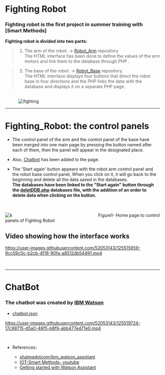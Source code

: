# Fighting Robot
### Fighting robot is the first project in summer training with [Smart Methods]
**Fighting robot is divided into two parts:**
>  1. The arm of the robot. → [Robot_Arm](https://github.com/RanaMHM/Robot_Arm) repository<br>
>    The HTML interface has been done to define the values of the arm motors and link them to the database through PHP . <br>

>  2. The base of the robot. →  [Robot_Base](https://github.com/RanaMHM/Robot_Base) repository.<br>
>     The HTML interface displays four buttons that direct the robot base in four directions and the PHP links the data with the database and displays it on a separate PHP page.  

<br> &nbsp;&nbsp;&nbsp;&nbsp;&nbsp;&nbsp;&nbsp;&nbsp;&nbsp;&nbsp; ![fighting](https://user-images.githubusercontent.com/52053143/125397696-f3df9000-e3b6-11eb-875d-aa816abbdd7f.jpg)

***
#  Fighting_Robot: the control panels
*  The control panel of the arm and the control panel of the base have been merged into one main page by pressing the button named after each of them, then the panel will appear in the designated place. 

* Also, [Chatbot](https://github.com/RanaMHM/Fighting_Robot#chatbot) has been added to the page.
* The 'Start again' button appears with the robot arm control panel and  the robot base control panel, When you click on it, it will go back to the beginning and delete all the data saved in the databases.
<br>**The databases have been linked to the "Start again" button through the [deletDDB.php](https://github.com/RanaMHM/Fighting_Robot/blob/main/CodeFiles/deletDDB.php)  databases file, with the addition of an order to delete data when clicking on the button.**<br>



<br><br>
![k](https://user-images.githubusercontent.com/52053143/125505520-cdd6be73-c91d-4f11-a67b-df36cabb5e16.jpg)
&nbsp;&nbsp;&nbsp;&nbsp;&nbsp;&nbsp;&nbsp;&nbsp;&nbsp;&nbsp;&nbsp;&nbsp;&nbsp;&nbsp;&nbsp;&nbsp;&nbsp;&nbsp;&nbsp;&nbsp;&nbsp;&nbsp;&nbsp;&nbsp;&nbsp;&nbsp;&nbsp;&nbsp;&nbsp;&nbsp;&nbsp;&nbsp;&nbsp;&nbsp;&nbsp;&nbsp;&nbsp;&nbsp;&nbsp;&nbsp;&nbsp;&nbsp;&nbsp;&nbsp;&nbsp;&nbsp;&nbsp;&nbsp;&nbsp;&nbsp;&nbsp;&nbsp;&nbsp;&nbsp;&nbsp;&nbsp;&nbsp;&nbsp;&nbsp;&nbsp;&nbsp;&nbsp;&nbsp;&nbsp;&nbsp;&nbsp;&nbsp;&nbsp;&nbsp;&nbsp;Figure1- Home page to control panels of Fighting Robot
<br> 


##  Video showing how the interface works <br>




https://user-images.githubusercontent.com/52053143/125515959-9cc59c0c-b2cb-4f18-90fa-a8512db54491.mp4









<br>

***


# ChatBot

### The chatbot was created by [IBM Watson](https://www.ibm.com/cloud/watson-assistant)
 
 * [chatbot.json](https://github.com/RanaMHM/Fighting_Robot/blob/main/chatbot.json)





https://user-images.githubusercontent.com/52053143/125519724-17c99715-d5a0-46f5-b8f9-abb477ed71e0.mp4

<br>

* References:

  - [shaimadotcom/ibm_watson_assistant](https://github.com/shaimadotcom/ibm_watson_assistant/blob/master/ibmWatsonTutorial_arabic.md)
  - [IOT-Smart Methods- youtube](https://www.youtube.com/watch?v=ACcECCgqISQ)
  - [Getting started with Watson Assistant](https://cloud.ibm.com/docs/assistant?topic=assistant-getting-started)


